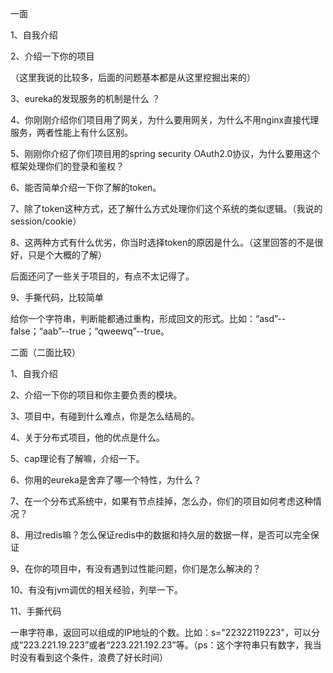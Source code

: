 一面

1、自我介绍

2、介绍一下你的项目

（这里我说的比较多，后面的问题基本都是从这里挖掘出来的）

3、eureka的发现服务的机制是什么 ？

4、你刚刚介绍你们项目用了网关，为什么要用网关，为什么不用nginx直接代理服务，两者性能上有什么区别。

5、刚刚你介绍了你们项目用的spring security OAuth2.0协议，为什么要用这个框架处理你们的登录和鉴权？

6、能否简单介绍一下你了解的token。

7、除了token这种方式，还了解什么方式处理你们这个系统的类似逻辑。（我说的session/cookie）

8、这两种方式有什么优劣，你当时选择token的原因是什么。（这里回答的不是很好，只是个大概的了解）

后面还问了一些关于项目的，有点不太记得了。

9、手撕代码，比较简单

给你一个字符串，判断能都通过重构，形成回文的形式。比如：“asd”--false；“aab”--true；“qweewq”--true。



二面（二面比较）

1、自我介绍

2、介绍一下你的项目和你主要负责的模块。

3、项目中，有碰到什么难点，你是怎么结局的。

4、关于分布式项目，他的优点是什么。

5、cap理论有了解嘛，介绍一下。

6、你用的eureka是舍弃了哪一个特性，为什么？

7、在一个分布式系统中，如果有节点挂掉，怎么办，你们的项目如何考虑这种情况？

8、用过redis嘛？怎么保证redis中的数据和持久层的数据一样，是否可以完全保证

9、在你的项目中，有没有遇到过性能问题，你们是怎么解决的？

10、有没有jvm调优的相关经验，列举一下。

11、手撕代码

一串字符串，返回可以组成的IP地址的个数。比如：s="22322119223"，可以分成“223.221.19.223”或者“223.221.192.23”等。（ps：这个字符串只有数字，我当时没有看到这个条件，浪费了好长时间）